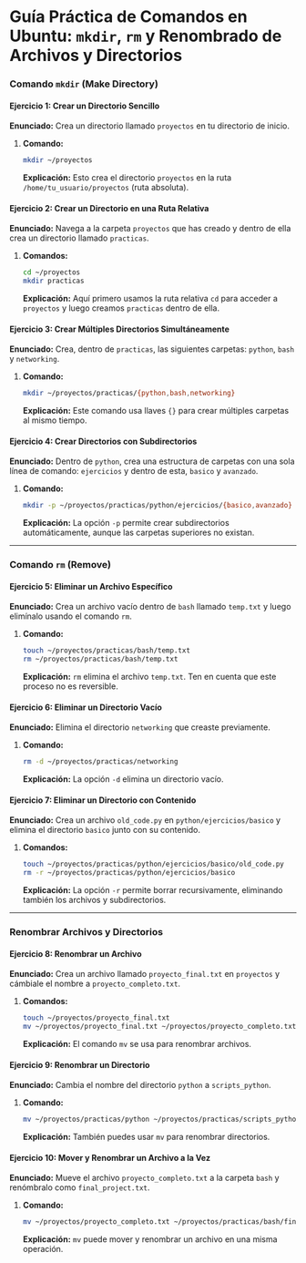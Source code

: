 # Guía Práctica de Comandos en Ubuntu: `mkdir`, `rm` y Renombrado de Archivos y Directorios

### Comando `mkdir` (Make Directory)

#### Ejercicio 1: Crear un Directorio Sencillo
**Enunciado:** Crea un directorio llamado `proyectos` en tu directorio de inicio.

1. **Comando:**  
   ```bash
   mkdir ~/proyectos
   ```
   **Explicación:** Esto crea el directorio `proyectos` en la ruta `/home/tu_usuario/proyectos` (ruta absoluta).

#### Ejercicio 2: Crear un Directorio en una Ruta Relativa
**Enunciado:** Navega a la carpeta `proyectos` que has creado y dentro de ella crea un directorio llamado `practicas`.

1. **Comandos:**
   ```bash
   cd ~/proyectos
   mkdir practicas
   ```
   **Explicación:** Aquí primero usamos la ruta relativa `cd` para acceder a `proyectos` y luego creamos `practicas` dentro de ella.

#### Ejercicio 3: Crear Múltiples Directorios Simultáneamente
**Enunciado:** Crea, dentro de `practicas`, las siguientes carpetas: `python`, `bash` y `networking`.

1. **Comando:**
   ```bash
   mkdir ~/proyectos/practicas/{python,bash,networking}
   ```
   **Explicación:** Este comando usa llaves `{}` para crear múltiples carpetas al mismo tiempo.

#### Ejercicio 4: Crear Directorios con Subdirectorios
**Enunciado:** Dentro de `python`, crea una estructura de carpetas con una sola línea de comando: `ejercicios` y dentro de esta, `basico` y `avanzado`.

1. **Comando:**
   ```bash
   mkdir -p ~/proyectos/practicas/python/ejercicios/{basico,avanzado}
   ```
   **Explicación:** La opción `-p` permite crear subdirectorios automáticamente, aunque las carpetas superiores no existan.

---

### Comando `rm` (Remove)

#### Ejercicio 5: Eliminar un Archivo Específico
**Enunciado:** Crea un archivo vacío dentro de `bash` llamado `temp.txt` y luego elimínalo usando el comando `rm`.

1. **Comando:**
   ```bash
   touch ~/proyectos/practicas/bash/temp.txt
   rm ~/proyectos/practicas/bash/temp.txt
   ```
   **Explicación:** `rm` elimina el archivo `temp.txt`. Ten en cuenta que este proceso no es reversible.

#### Ejercicio 6: Eliminar un Directorio Vacío
**Enunciado:** Elimina el directorio `networking` que creaste previamente.

1. **Comando:**
   ```bash
   rm -d ~/proyectos/practicas/networking
   ```
   **Explicación:** La opción `-d` elimina un directorio vacío.

#### Ejercicio 7: Eliminar un Directorio con Contenido
**Enunciado:** Crea un archivo `old_code.py` en `python/ejercicios/basico` y elimina el directorio `basico` junto con su contenido.

1. **Comandos:**
   ```bash
   touch ~/proyectos/practicas/python/ejercicios/basico/old_code.py
   rm -r ~/proyectos/practicas/python/ejercicios/basico
   ```
   **Explicación:** La opción `-r` permite borrar recursivamente, eliminando también los archivos y subdirectorios.

---

### Renombrar Archivos y Directorios

#### Ejercicio 8: Renombrar un Archivo
**Enunciado:** Crea un archivo llamado `proyecto_final.txt` en `proyectos` y cámbiale el nombre a `proyecto_completo.txt`.

1. **Comandos:**
   ```bash
   touch ~/proyectos/proyecto_final.txt
   mv ~/proyectos/proyecto_final.txt ~/proyectos/proyecto_completo.txt
   ```
   **Explicación:** El comando `mv` se usa para renombrar archivos.

#### Ejercicio 9: Renombrar un Directorio
**Enunciado:** Cambia el nombre del directorio `python` a `scripts_python`.

1. **Comando:**
   ```bash
   mv ~/proyectos/practicas/python ~/proyectos/practicas/scripts_python
   ```
   **Explicación:** También puedes usar `mv` para renombrar directorios.

#### Ejercicio 10: Mover y Renombrar un Archivo a la Vez
**Enunciado:** Mueve el archivo `proyecto_completo.txt` a la carpeta `bash` y renómbralo como `final_project.txt`.

1. **Comando:**
   ```bash
   mv ~/proyectos/proyecto_completo.txt ~/proyectos/practicas/bash/final_project.txt
   ```
   **Explicación:** `mv` puede mover y renombrar un archivo en una misma operación.
